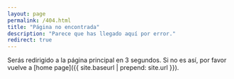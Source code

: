 ```yaml
---
layout: page
permalink: /404.html
title: "Página no encontrada"
description: "Parece que has llegado aquí por error."
redirect: true
---
```


Serás redirigido a la página principal en 3 segundos. Si no es así, por favor vuelve a [home page]({{ site.baseurl | prepend: site.url }}).
